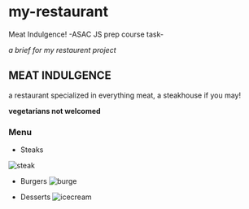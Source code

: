# my-restaurant
Meat Indulgence! -ASAC JS prep course task-

*a brief for my restaurent project* 

## MEAT INDULGENCE

a restaurant specialized in everything meat, a steakhouse if you may!

**vegetarians not welcomed**

### Menu

- Steaks

![steak](https://www.savorynothings.com/wp-content/uploads/2022/02/filet-mignon-recipe-image-sq-1.jpg)

- Burgers
![burge](https://www.grillseeker.com/wp-content/uploads/2017/11/Butter-Burgers_f.jpg)

- Desserts
![icecream](https://www.cookingonthefrontburners.com/wp-content/uploads/2020/07/No-Churn-Bourbon-Pecan-Caramel-Ice-Cream-feat-735x735.jpg)